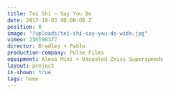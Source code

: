 ```yaml
---
title: Tei Shi — Say You Do
date: 2017-10-03 00:00:00 Z
position: 0
image: "/uploads/tei-shi-say-you-do-wide.jpg"
vimeo: 236598377
director: Bradley + Pablo
production-company: Pulse Films
equipment: Alexa Mini + Uncoated Zeiss Superspeeds
layout: project
is-shown: true
tags: home
---
```


